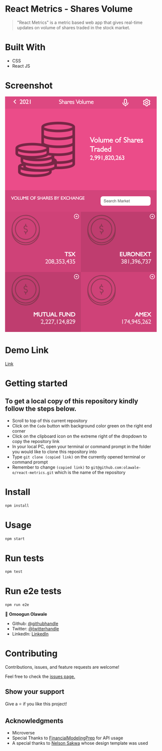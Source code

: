 # React Metrics - Shares Volume

> "React Metrics" is a metric based web app that gives real-time updates on volume of shares traded in the
> stock market.


# Built With
- CSS
- React JS

# Screenshot
![screenshot](https://github.com/olawale-o/react-metrics/blob/deploy/src/assets/screenshot.png?raw=true")

# Demo Link

[Link](https://kind-goodall-4886a1.netlify.app/)
# Getting started
## To get a local copy of this repository kindly follow the steps below.
- Scroll to top of this current repository
- Click on the `Code` button with background color green on the right end corner
- Click on the clipboard icon on the extreme right of the dropdown to copy the repository link
- In your local PC, open your terminal or command prompt in the folder you would like to clone this repository into
- Type `git clone (copied link)` on the currently opened terminal or command prompt
- Remember to change `(copied link)` to `git@github.com:olawale-o/react-metrics.git` which is the name of the repository
# Install
```bash
npm install
```

# Usage
```bash
npm start
```

# Run tests
```bash
npm test
```
# Run e2e tests
```bash
npm run e2e
```

👤 **Omoogun Olawale**

* Github: [@githubhandle](https://github.com/olawale-o)
* Twitter: [@twitterhandle](https://twitter.com/ibreaktherules)
* LinkedIn: [LinkedIn](https://www.linkedin.com/in/olawaleomoogun/)

# Contributing
Contributions, issues, and feature requests are welcome!

Feel free to check the [issues page.](https://github.com/olawale-o/react-metrics/issues)
## Show your support

Give a ⭐️ if you like this project!

## Acknowledgments

- Microverse
- Special Thanks to [FinancialModelingPrep](https://financialmodelingprep.com) for API usage
- A special thanks to [Nelson Sakwa](https://www.behance.net/gallery/31579789/Ballhead-App-(Free-PSDs)) whose design template was used